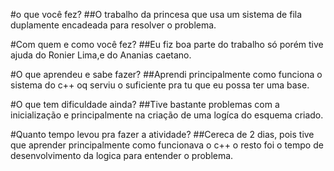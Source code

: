 #o que você fez? 
##O trabalho da princesa que usa um sistema de fila duplamente encadeada para resolver o problema. 

#Com quem e como você fez? 
##Eu fiz boa parte do trabalho só porém tive ajuda do Ronier Lima,e do Ananias caetano.

#O que aprendeu e sabe fazer? 
##Aprendi principalmente como funciona o sistema do c++ oq serviu o suficiente pra tu que eu possa ter uma base.

#O que tem dificuldade ainda? 
##Tive bastante problemas com a inicialização e principalmente na criação de uma logíca do esquema criado.

#Quanto tempo levou pra fazer a atividade?
##Cereca de 2 dias, pois tive que aprender principalmente como funcionava o c++ o resto foi o tempo de desenvolvimento da logica para entender o problema.

